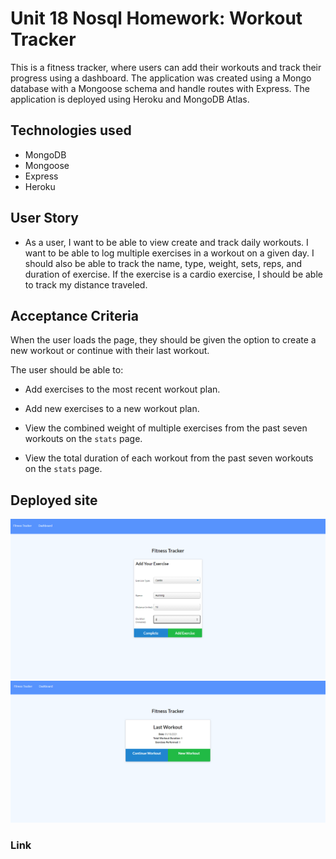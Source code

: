 # Unit 18 Nosql Homework: Workout Tracker

This is a fitness tracker, where users can add their workouts and track their progress using a dashboard. The application was created using a Mongo database with a Mongoose schema and handle routes with Express. The application is deployed using Heroku and MongoDB Atlas.

## Technologies used
* MongoDB
* Mongoose
* Express
* Heroku

## User Story

* As a user, I want to be able to view create and track daily workouts. I want to be able to log multiple exercises in a workout on a given day. I should also be able to track the name, type, weight, sets, reps, and duration of exercise. If the exercise is a cardio exercise, I should be able to track my distance traveled.

## Acceptance Criteria

When the user loads the page, they should be given the option to create a new workout or continue with their last workout.

The user should be able to:

  * Add exercises to the most recent workout plan.

  * Add new exercises to a new workout plan.

  * View the combined weight of multiple exercises from the past seven workouts on the `stats` page.

  * View the total duration of each workout from the past seven workouts on the `stats` page.

  ## Deployed site
  ![Screenshot](./assets/add_exercise.PNG)
  ![Screenshot2](./assets/homepage_ss.PNG)

  ### Link